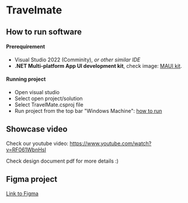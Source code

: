 # Travelmate

## How to run software
#### Prerequirement
- Visual Studio 2022 (Comminity), _or other similar IDE_
- **.NET Multi-platform App UI development kit**, check image:
[MAUI kit](https://i.imgur.com/t14fTHK.png).

#### Running project
- Open visual studio 
- Select open project/solution
- Select TravelMate.csproj file
- Run project from the top bar "Windows Machine": [how to run](https://i.imgur.com/QRcSJuu.png)

## Showcase video
Check our youtube video: https://www.youtube.com/watch?v=RF061WbnHsI

Check design document pdf for more details :) 


## Figma project
[Link to Figma](https://www.figma.com/file/8b9qmNP1ifnLdsHGfHe1xD/Ohj_suunn_proju?type=design&node-id=18%3A2&mode=design&t=rb5EPVlJeZV8ojdf-1)
